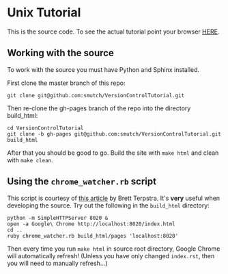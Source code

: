 Unix Tutorial
=============

This is the source code.  To see the actual tutorial point your browser [HERE](http://smutch.github.com/VersionControlTutorial).

Working with the source
-----------------------

To work with the source you must have Python and Sphinx installed.

First clone the master branch of this repo:

```console
git clone git@github.com:smutch/VersionControlTutorial.git
```

Then re-clone the gh-pages branch of the repo into the directory build\_html:

```console
cd VersionControlTutorial
git clone -b gh-pages git@github.com:smutch/VersionControlTutorial.git build_html
```

After that you should be good to go.  Build the site with `make html` and clean with `make clean`.


Using the `chrome_watcher.rb` script
------------------------------------

This script is courtesy of [this article](http://brettterpstra.com/2011/03/07/watch-for-file-changes-and-refresh-your-browser-automatically/) by Brett Terpstra.  It's **very** useful when developing the source.  Try out the following in the `build_html` directory:

```console
python -m SimpleHTTPServer 8020 &
open -a Google\ Chrome http://localhost:8020/index.html
cd ..
ruby chrome_watcher.rb build_html/pages 'localhost:8020'
```

Then every time you run `make html` in source root directory, Google Chrome will automatically refresh! (Unless you have only changed `index.rst`, then you will need to manually refresh...)

